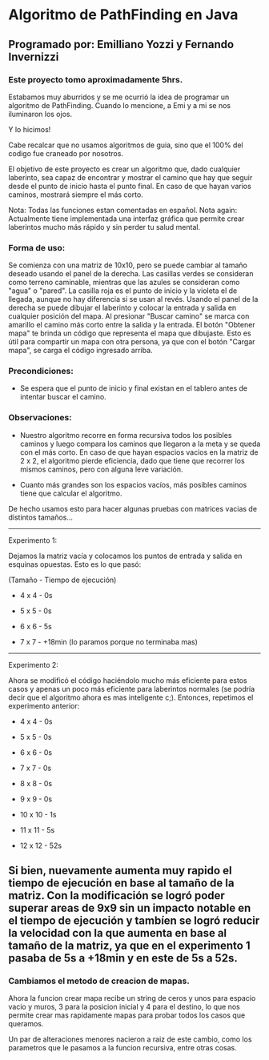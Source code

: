 # Algoritmo de PathFinding en Java

## Programado por: Emilliano Yozzi y Fernando Invernizzi

### Este proyecto tomo aproximadamente 5hrs.

Estabamos muy aburridos y se me ocurrió la idea de programar un algoritmo de PathFinding. Cuando lo mencione, a Emi y a mi se nos iluminaron los ojos.

Y lo hicimos!

Cabe recalcar que no usamos algoritmos de guia, sino que el 100% del codigo fue craneado por nosotros.

El objetivo de este proyecto es crear un algoritmo que, dado cualquier laberinto, sea capaz de encontrar y mostrar el camino que hay que seguir desde el punto de inicio hasta el punto final. En caso de que hayan varios caminos, mostrará siempre el más corto.

Nota: Todas las funciones estan comentadas en español.
Nota again: Actualmente tiene implementada una interfaz gráfica que permite crear laberintos mucho más rápido y sin perder tu salud mental.
### Forma de uso:
Se comienza con una matriz de 10x10, pero se puede cambiar al tamaño deseado usando el panel de la derecha. 
Las casillas verdes se consideran como terreno caminable, mientras que las azules se consideran como "agua" o "pared". La casilla roja es el punto de inicio y la violeta el de llegada, aunque no hay diferencia si se usan al revés.
Usando el panel de la derecha se puede dibujar el laberinto y colocar la entrada y salida en cualquier posición del mapa.
Al presionar "Buscar camino" se marca con amarillo el camino más corto entre la salida y la entrada.
El botón "Obtener mapa" te brinda un código que representa el mapa que dibujaste. Esto es útil para compartir un mapa con otra persona, ya que con el botón "Cargar mapa", se carga el código ingresado arriba.

### Precondiciones:

- Se espera que el punto de inicio y final existan en el tablero antes de intentar buscar el camino. 
### Observaciones:

- Nuestro algoritmo recorre en forma recursiva todos los posibles caminos y luego compara los caminos que llegaron a la meta y se queda con el más corto. En caso de que hayan espacios vacios en la matriz de 2 x 2, el algoritmo pierde eficiencia, dado que tiene que recorrer los mismos caminos, pero con alguna leve variación. 

- Cuanto más grandes son los espacios vacíos, más posibles caminos tiene que calcular el algoritmo.

De hecho usamos esto para hacer algunas pruebas con matrices vacias de distintos tamaños...

---

Experimento 1:

Dejamos la matriz vacía y colocamos los puntos de entrada y salida en esquinas opuestas. Esto es lo que pasó:

(Tamaño - Tiempo de ejecución)

- 4 x 4 - 0s

- 5 x 5 - 0s

- 6 x 6 - 5s

- 7 x 7 - +18min (lo paramos porque no terminaba mas)

---

Experimento 2:

Ahora se modificó el código haciéndolo mucho más eficiente para estos casos y apenas un poco más eficiente para laberintos normales (se podría decir que el algoritmo ahora es mas inteligente c;). Entonces, repetimos el experimento anterior:

- 4 x 4 - 0s

- 5 x 5 - 0s

- 6 x 6 - 0s

- 7 x 7 - 0s

- 8 x 8 - 0s

- 9 x 9 - 0s

- 10 x 10 - 1s

- 11 x 11 - 5s

- 12 x 12 - 52s

Si bien, nuevamente aumenta muy rapido el tiempo de ejecución en base al tamaño de la matriz. Con la modificación se logró poder superar areas de 9x9 sin un impacto notable en el tiempo de ejecución y tambíen se logró reducir la velocidad con la que aumenta en base al tamaño de la matriz, ya que en el experimento 1 pasaba de 5s a +18min y en este de 5s a 52s.
---
### Cambiamos el metodo de creacion de mapas.

Ahora la funcion crear mapa recibe un string de ceros y unos para espacio vacio y muros, 3 para la posicion inicial y 4 para el destino, lo que nos permite crear mas rapidamente mapas para probar todos los casos que queramos.

Un par de alteraciones menores nacieron a raiz de este cambio, como los parametros que le pasamos a la funcion recursiva, entre otras cosas.
